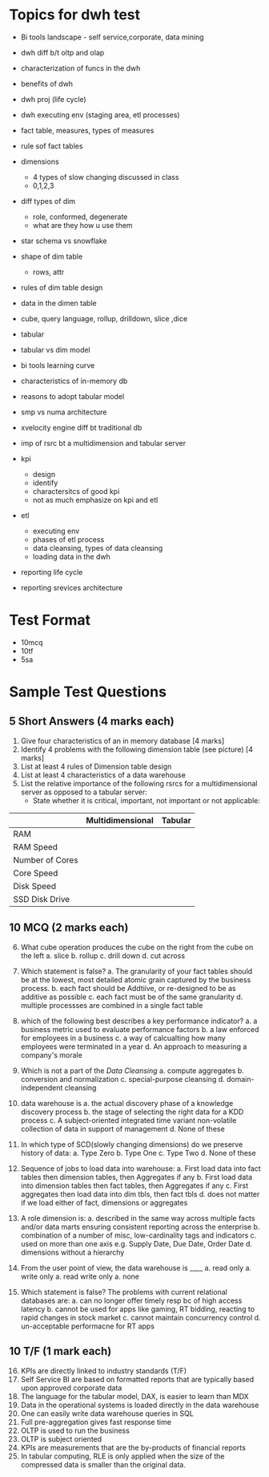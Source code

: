 # Topics for dwh test
- Bi tools landscape - self service,corporate, data mining
- dwh diff b/t oltp and olap
- characterization of funcs in the dwh
- benefits of dwh
- dwh proj (life cycle)
- dwh executing env (staging area, etl processes)
- fact table, measures, types of measures
- rule sof fact tables
- dimensions
	- 4 types of slow changing discussed in class
	- 0,1,2,3
- diff types of dim
	- 	role, conformed, degenerate
	- 	what are they how u use them
- star schema vs snowflake
- shape of dim table
	- 	rows, attr
- rules of dim table design
- data in the dimen table
- cube, query language, rollup, drilldown, slice ,dice

- tabular
- tabular vs dim model
- bi tools learning curve
- characteristics of in-memory db
- reasons to adopt tabular model
- smp vs numa architecture
- xvelocity engine diff bt traditional db
- imp of rsrc bt a multidimension and tabular server
- kpi
	- 	design
	- 	identify
	- 	charactersitcs of good kpi
	- 	not as much emphasize on kpi and etl
- etl
	- 	executing env
	- 	phases of etl process
	- 	data cleansing, types of data cleansing
	- 	loading data in the dwh

- reporting life cycle
- reporting srevices architecture

# Test Format
- 10mcq
- 10tf
- 5sa

# Sample Test Questions
## 5 Short Answers (4 marks each)
1. Give four characteristics of an in memory database [4 marks]
2. Identify 4 problems with the following dimension table (see picture) [4 marks]
3. List at least 4 rules of Dimension table design
4. List at least 4 characteristics of a data warehouse
5. List the relative importance of the following rsrcs for a multidimensional server as opposed to a tabular server:
	- State whether it is critical, important, not important or not applicable:

||Multidimensional|Tabular|
|-|-|-|
|RAM||
|RAM Speed||
|Number of Cores||
|Core Speed||
|Disk Speed||
|SSD Disk Drive||

## 10 MCQ (2 marks each)
6. What cube operation produces the cube on the right from the cube on the left
a. slice
b. rollup
c. drill down
d. cut across

7. Which statement is false?
a. The granularity of your fact tables should be at the lowest, most detailed atomic grain captured by the business process.
b. each fact should be Addtiive, or re-designed to be as additive as possible
c. each fact must be of the same granularity
d. multiple processses are combined in a single fact table

8. which of the following best describes a key performance indicator?
a. a business metric used to evaluate performance factors
b. a law enforced for employees in a business
c. a way of calcualting how many employees were terminated in a year
d. An approach to measuring a company's morale

9. Which is not a part of the *Data Cleansing*
a. compute aggregates
b. conversion and normalization
c. special-purpose cleansing
d. domain-independent cleansing

10. data warehouse is
a. the actual discovery phase of a knowledge discovery process
b. the stage of selecting the right data for a KDD process
c. A subject-oriented integrated time variant non-volatile collection of data in support of management
d. None of these

11. In which type of SCD(slowly changing dimensions) do we preserve history of data:
a. Type Zero
b. Type One
c. Type Two
d. None of these

12. Sequence of jobs to load data into warehouse:
a. First load data into fact tables then dimension tables, then Aggregates if any
b. First load data into dimension tables then fact tables, then Aggregates if any
c. First aggregates then load data into dim tbls, then fact tbls
d. does not matter if we load either of fact, dimensions or aggregates

13. A role dimension is:
a. described in the same way across multiple facts and/or data marts ensuring consistent reporting across the enterprise
b. combination of a number of misc, low-cardinality tags and indicators
c. used on more than one axis e.g. Supply Date, Due Date, Order Date
d. dimensions without a hierarchy

14. From the user point of view, the data warehouse is ____
a. read only
a. write only
a. read write only
a. none

15. Which statement is false?
The problems with current relational databases are:
a. can no longer offer timely resp bc of high access latency
b. cannot be used for apps like gaming, RT bidding, reacting to rapid changes in stock market
c. cannot maintain concurrency control
d. un-acceptable performacne for  RT apps

## 10 T/F (1 mark each)
16. KPIs are directly linked to industry standards (T/F)
17. Self Service BI are based on formatted reports that are typically based upon approved corporate data
18. The language for the tabular model, DAX, is easier to learn than MDX
19. Data in the operational systems is loaded directly in the data warehouse
20. One can easily write data warehouse queries in SQL
21. Full pre-aggregation gives fast response time
22. OLTP is used to run the business
23. OLTP is subject oriented
24. KPIs are measurements that are the by-products of financial reports
25. In tabular computing, RLE is only applied when the size of the compressed data is smaller than the original data.